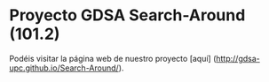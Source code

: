 # Proyecto GDSA Search-Around (101.2)

Podéis visitar la página web de nuestro proyecto [aquí] (http://gdsa-upc.github.io/Search-Around/).

